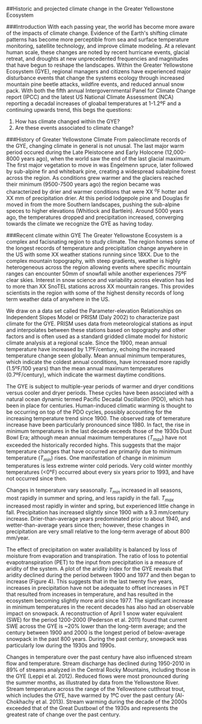 ##Historic and projected climate change in the Greater Yellowstone Ecosystem

###Introduction
With each passing year, the world has become more aware of the impacts of climate change. Evidence of the Earth's shifting climate patterns has become more perceptible from sea and surface temperature monitoring, satellite technology, and improve climate modeling.  At a relevant human scale, these changes are noted by recent hurricane events, glacial retreat, and droughts at new unprecedented frequencies and magnitudes that have begun to reshape the landscapes. Within the Greater Yellowstone Ecosystem (GYE), regional managers and citizens have experienced major disturbance  events that change the systems ecology through increased mountain pine  beetle attacks, wildfire events, and reduced annual snow pack. With both the fifth annual Intergovernmental Panel for Climate Change report (IPCC) and the latest US National Climate Assessment (NCA) reporting a decadal increases of gloabal temperatures at 1-1.2ºF and a continuing upwards trend, this begs the questions:

1. How has climate changed within the GYE?
2. Are these events associated to climate change?  

###History of Greater Yellowstone Climate 
From paleoclimate records of the GYE, changing climate in general is not unusal. The last major warm period occured during the Late Pleistocene and Early Holocene (12,000-8000 years ago), when the world saw the end of the last glacial maximum. The first major vegetation to move in was Engelmenn spruce, later followed by sub-alpine fir and whitebark pine, creating a widespread subalpine forest across the region. As conditions grew warmer and the glaciers reached their minimum (9500-7500 years ago) the region became was characterized by drier and warmer conditions that were XX $^o$F hotter and XX mm of precipitation drier.  At this period lodgepole pine and Douglas fir moved in from the more Southern landscapes, pushing the sub-alpine speces to higher elevations (Whitlock and Bartlein). Around 5000 years ago, the temperatures dropped and precipitation increased, converging towards the climate we recognize the GYE as having today.

###Recent climate within GYE
The Greater Yellowstone Ecosystem is a complex and facisnating region to study climate. The region homes some of the longest records of temperature and precipitation change anywhere in the US with some XX weather stations running since 18XX. Due to the complex mountain topography, with steep gradients, weather is highly heterogeneous across the region allowing events where specific mountain ranges can encounter 50mm of snowfall while another experiences 75ºF clear skies. Interest in snow science and variability across elevation has led to more than XX SnoTEL stations across XX mountain ranges. This provides scientists in the region with some of the highest density records of long term weather data of anywhere in the US. 

We draw on a data set called the Parameter-elevation Relationships on Independent Slopes Model or PRISM (Daly 2002) to characterize past climate for the GYE. PRISM uses data from meteorological stations as input and interpolates between these stations based on topography and other factors and is often used as a standard gridded climate model for historic climate analysis at a regional scale. Since the 1900, mean annual temperature have increased by 1.1ºF/century, echoing the increased temperature change seen globally. Mean annual minimum temperatures, which indicate the coldest annual conditions, have increased more rapidly (1.5ºF/100 years) than the mean annual maximum temperatures (0.7ºF/century), which indicate the warmest daytime conditions. 

The GYE is subject to multiple-year periods of warmer and dryer conditions versus cooler and dryer periods. These cycles have been associated with a natural ocean dynamic termed Pacific Decadal Oscillation (PDO), which has been in place for centuries. Human-induced climatic warming is thought to be occurring on top of the PDO cycles, possibly accounting for the increasing temperature trend since 1900. The observed rate of temerature increase have been particularly pronounced since 1980. In fact, the rise in minimum temperatures in the last decade exceeds those of the 1930s Dust Bowl Era; although mean annual maximum temperatures ($T_{max}$) have not exceeded the historically recorded highs. This suggests that the major temperature changes that have occurred are primarily due to minimum temperature ($T_{min}$) rises. One manifestation of change in minimum temperatures is less extreme winter cold periods. Very cold winter monthly temperatures (<0°F) occurred about every six years prior to 1993, and have not occurred since then. 

Changes in temperature vary seasonally. $T_{min}$ increased in all seasons, most rapidly in summer and spring, and less rapidly in the fall. $T_{max}$ increased most rapidly in winter and spring, but experienced little change in fall. Precipitation has increased slightly since 1900 with a 9.3 mm/century increase. Drier-than-average years predominated prior to about 1940, and wetter-than-average years since then; however, these changes in precipitation are very small relative to the long-term average of about 800 mm/year.

The effect of precipitation on water availability is balanced by loss of moisture from evaporation and transpiration. The ratio of loss to potential evapotranspiration (PET) to the input from precipitation is a measure of aridity of the system. A plot of the aridity index for the GYE reveals that
aridity declined during the period between 1900 and 1977 and then began to increase (Figure 4). This suggests that in the last twenty five years, increases in precipitation have not be adequate to offset increases in PET that resulted from increases in temperature, and has resulted in the ecosystem becoming slightly more arid since 1977. The significant increase in minimum temperatures in the recent decades has also had an observable impact on snowpack. A reconstruction of April 1 snow water equivalent (SWE) for the period 1200-2000 (Pederson et al. 2011) found that current SWE across the GYE is ~20% lower than the long-term average; and the century between 1900 and 2000 is the longest period of below-average snowpack in the past 800 years. During the past century, snowpack was particularly low during the 1930s and 1990s.

Changes in temperature over the past century have also influenced stream flow and temperature. Stream discharge has declined during 1950-2010 in 89% of streams analyzed in the Central Rocky Mountains, including those in the GYE (Leppi et al. 2012). Reduced flows were most pronounced during the summer months, as illustrated by data from the Yellowstone River. Stream temperature across the range of the Yellowstone cutthroat trout, which includes the GYE, have warmed by 1ºC over the past century (Al-Chokhachy et al. 2013). Stream warming during
the decade of the 2000s exceeded that of the Great Dustbowl of the 1930s and represents the greatest rate of change over the past century.